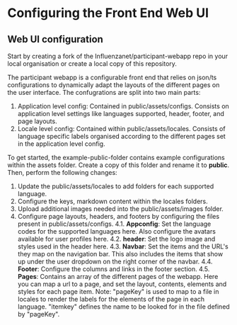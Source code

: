 # Configuring the Front End Web UI


## Web UI configuration

Start by creating a fork of the Influenzanet/participant-webapp repo in your local organisation or create a local copy of this repository.

The participant webapp is a configurable front end that relies on json/ts configurations to dynamically adapt the layouts of the different pages on the user interface. The confugrations are split into two main parts:
1. Application level config: Contained in public/assets/configs. Consists on application level settings like languages supported, header, footer, and page layouts.
2. Locale level config: Contained within public/assets/locales. Consists of language specific labels organised according to the different pages set in the application level config.

To get started, the example-public-folder contains example configurations within the assets folder. Create a copy of this folder and rename it to **public**. Then, perform the following changes: 

1. Update the public/assets/locales to add folders for each supported language.
2. Configure the keys, markdown content within the locales folders.
3. Upload additional images needed into the public/assets/images folder.
4. Configure page layouts, headers, and footers by configuring the files present in public/assets/configs.
4.1. **Appconfig**: Set the language codes for the supported languages here. Also configure the avatars available for user profiles here.
4.2. **header**: Set the logo image and styles used in the header here.
4.3. **Navbar**: Set the items and the URL's they map on the navigation bar. This also includes the items that show up under the user dropdown on the right corner of the navbar.
4.4. **Footer**: Configure the columns and links in the footer section.
4.5. **Pages**: Contains an array of the different pages of the webapp. Here you can map a url to a page, and set the layout, contents, elements and styles for each page item. Note: "pageKey" is used to map to a file in locales to render the labels for the elements of the page in each language. "itemkey" defines the name to be looked for in the file defined by "pageKey".
